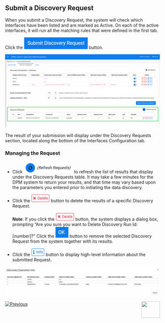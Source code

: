 ## Submit a Discovery Request

When you submit a Discovery Request, the system will check which Interfaces have been listed and are marked as Active. On each of the active interfaces, it will run all the matching rules that were defined in the first tab.

Click the ![image](/articles/DPM/images/Figure_84_Discovery_SubmitDiscRequest.png) button. 

![image](/articles/DPM/images/Figure_86_Discovery_InterfacesTab_Result.png)

The result of your submission will display under the Discovery Requests section, located along the bottom of the Interfaces Configuration tab.

### Managing the Request

- Click ![image](/articles/DPM/images/Figure_89_Discovery_Refresh.png) to refresh the list of results that display under the Discovery Requests table. It may take a few minutes for the DPM system to return your results, and that time may vary based upon the parameters you entered prior to initiating the data discovery.

- Click the ![image](/articles/DPM/images/Figure_4_3_Delete.png) button to delete the results of a specific Discovery Request. 

  **Note**: If you click the ![image](/articles/DPM/images/Figure_4_3_Delete.png) button, the system displays a dialog box, prompting “Are you sure you want to Delete Discovery Run Id:[number]?” Click the ![image](/articles/DPM/images/08_ICON_OK.png) button to remove the selected Discovery Request from the system together with its results.

- Click the ![image](/articles/DPM/images/ICON_Info.png) button to display high-level information about the submitted Request.

![image](/articles/DPM/images/Figure_90_Discovery_Info.png)

[![Previous](/articles/DPM/images/Previous.png)]( /articles/DPM/02_Admin_Module/15_6_Discovery_Create_New_Interface.md)[<img align="right" width="60" height="54" src="/articles/DPM/images/Next.png">](/articles/DPM/02_Admin_Module/15_8_Discovery_Results_Tab_Overview.md)
